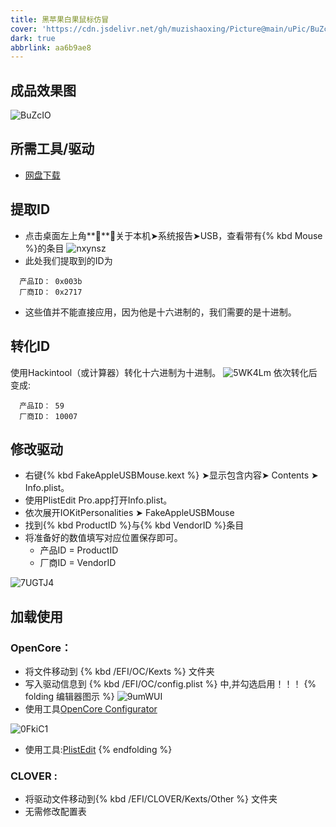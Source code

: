 ```yaml
---
title: 黑苹果白果鼠标仿冒
cover: 'https://cdn.jsdelivr.net/gh/muzishaoxing/Picture@main/uPic/BuZcIO.png'
dark: true
abbrlink: aa6b9ae8
---
```


## 成品效果图
![BuZcIO](https://cdn.jsdelivr.net/gh/muzishaoxing/Picture@main/uPic/BuZcIO.png)

## 所需工具/驱动
- [网盘下载](https://pan.bilnn.com/s/4d9qTp)
## 提取ID
- 点击桌面左上角****➤关于本机➤系统报告➤USB，查看带有{% kbd Mouse %}的条目
![nxynsz](https://cdn.jsdelivr.net/gh/muzishaoxing/Picture@main/uPic/nxynsz.png)
- 此处我们提取到的ID为
```
  产品ID：	0x003b
  厂商ID：	0x2717
```
- 这些值并不能直接应用，因为他是十六进制的，我们需要的是十进制。

## 转化ID
使用Hackintool（或计算器）转化十六进制为十进制。
![5WK4Lm](https://cdn.jsdelivr.net/gh/muzishaoxing/Picture@main/uPic/5WK4Lm.png)
依次转化后变成:
```
  产品ID：	59
  厂商ID：	10007
```

## 修改驱动
- 右键{% kbd FakeAppleUSBMouse.kext %} ➤显示包含内容➤ Contents ➤ Info.plist。
- 使用PlistEdit Pro.app打开Info.plist。
- 依次展开IOKitPersonalities ➤ FakeAppleUSBMouse
- 找到{% kbd ProductID %}与{% kbd VendorID %}条目
- 将准备好的数值填写对应位置保存即可。
  -  产品ID = ProductID
  -  厂商ID = VendorID

![7UGTJ4](https://cdn.jsdelivr.net/gh/muzishaoxing/Picture@main/uPic/7UGTJ4.png)

## 加载使用
### OpenCore：
- 将文件移动到 {% kbd /EFI/OC/Kexts %} 文件夹
- 写入驱动信息到  {% kbd /EFI/OC/config.plist %} 中,并勾选启用！！！
{% folding 编辑器图示 %}
![9umWUI](https://cdn.jsdelivr.net/gh/muzishaoxing/Picture@main/uPic/9umWUI.png)
- 使用工具[OpenCore Configurator](https://mackie100projects.altervista.org)

![0FkiC1](https://cdn.jsdelivr.net/gh/muzishaoxing/Picture@main/uPic/0FkiC1.png)
- 使用工具:[PlistEdit](https://www.macwk.com/soft/plistedit) 
{% endfolding %}

### CLOVER :
- 将驱动文件移动到{% kbd /EFI/CLOVER/Kexts/Other %} 文件夹
- 无需修改配置表

